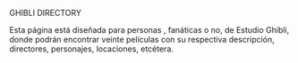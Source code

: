 GHIBLI DIRECTORY

Esta página está diseñada para personas , fanáticas o no, de Estudio Ghibli, donde 
podrán encontrar veinte películas con su respectiva descripción, directores, 
personajes, locaciones, etcétera.

